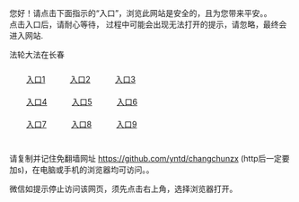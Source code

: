 您好！请点击下面指示的“入口”，浏览此网站是安全的，且为您带来平安。。 <br/>
点击入口后，请耐心等待， 过程中可能会出现无法打开的提示，请忽略，最终会进入网站. </br>

法轮大法在长春<br/>
<div style="padding:10px"><a style="margin:20px" target="_blank" href="https://d3p0kv8j9wd7vc.cloudfront.net/2Qpsp?vfvzvi" id="ccLink1" rel="nofollow">入口1</a> <a target="_blank" style="margin:20px" href="https://d34cdlmuudu8pp.cloudfront.net/2Qpsp?rxlrmoaa" id="ccLink2" rel="nofollow">入口2</a> <a style="margin:20px" target="_blank" href="https://d9igg89qtbbr6.cloudfront.net/2Qpsp?cgjnrgsz" id="ccLink3" rel="nofollow">入口3</a></div>

<div style="padding:10px" ><a style="margin:20px" target="_blank" href="https://d3p0kv8j9wd7vc.cloudfront.net/2Qpsp?vfvzvi" id="ccLink4" rel="nofollow">入口4</a> <a style="margin:20px" href="https://d34cdlmuudu8pp.cloudfront.net/2Qpsp?rxlrmoaa" target="_blank" id="ccLink5" rel="nofollow">入口5</a> <a style="margin:20px" href="https://d9igg89qtbbr6.cloudfront.net/2Qpsp?cgjnrgsz" target="_blank" id="ccLink6" rel="nofollow">入口6</a></div>

<div style="padding:10px"><a style="margin:20px" target="_blank" href="https://d3p0kv8j9wd7vc.cloudfront.net/2Qpsp?vfvzvi" id="ccLink7" rel="nofollow">入口7</a> <a style="margin:20px" href="https://d34cdlmuudu8pp.cloudfront.net/2Qpsp?rxlrmoaa" target="_blank" id="ccLink8" rel="nofollow">入口8</a> <a style="margin:20px" target="_blank" href="https://d9igg89qtbbr6.cloudfront.net/2Qpsp?cgjnrgsz" id="ccLink9" rel="nofollow">入口9</a></div>

<br/>



请复制并记住免翻墙网址 https://github.com/yntd/changchunzx (http后一定要加s)，在电脑或手机的浏览器均可访问。。<br/>

微信如提示停止访问该网页，须先点击右上角，选择浏览器打开。
